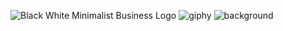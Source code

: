 ![Black   White Minimalist Business Logo](https://github.com/PrabhaWijera/SnapHub/assets/106425954/20b2d0d2-6134-4d4d-892e-f1e3b9230988)
![giphy](https://github.com/PrabhaWijera/SnapHub/assets/106425954/1331c19d-f2b9-4b07-8024-a844d4ac2404)
![background](https://github.com/PrabhaWijera/SnapHub/assets/106425954/c60be908-8e3a-43c1-88c2-f2d3a25ac674)
